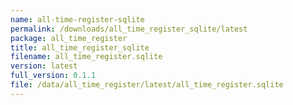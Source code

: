 ```yaml
---
name: all-time-register-sqlite
permalink: /downloads/all_time_register_sqlite/latest
package: all_time_register
title: all_time_register_sqlite
filename: all_time_register.sqlite
version: latest
full_version: 0.1.1
file: /data/all_time_register/latest/all_time_register.sqlite
---
```

